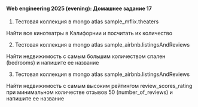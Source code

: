#### Web engineering 2025 (evening): Домашнее задание 17

1. Тестовая коллекция в mongo atlas  sample\_mflix.theaters

Найти все кинотеатры в Калифорнии и посчитать их количество

2. Тестовая коллекция в mongo atlas  sample\_airbnb.listingsAndReviews

Найти недвижимость с самым большим количеством спален (bedrooms) и напишите ее название

3. Тестовая коллекция в mongo atlas  sample\_airbnb.listingsAndReviews

Найти недвижимость с самым высоким рейтингом  review\_scores\_rating при минимальном количестве отзывов 50 (number\_of\_reviews) и напишите ее название
